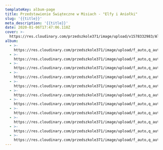 ```yaml
---
templateKey: album-page
title: Przedstawienie Świąteczne w Misiach - "Elfy i Aniołki"
slug: '{{title}}'
meta_description: '{{title}}'
date: 2020-01-06T17:47:06.118Z
cover: >-
  https://res.cloudinary.com/przedszkole371/image/upload/v1578332983/Albumy%20zdj%C4%99%C4%87/2019/%C5%9Awieta%20misie/vmlvva7re2nd8wymntz4.jpg
album:
  - >-
    https://res.cloudinary.com/przedszkole371/image/upload/f_auto,q_auto/c_fill,w_1200/v1578333003/Albumy%20zdj%C4%99%C4%87/2019/%C5%9Awieta%20misie/f5wegansfsaflnqdolz2.jpg
  - >-
    https://res.cloudinary.com/przedszkole371/image/upload/f_auto,q_auto/c_fill,w_1200/v1578333002/Albumy%20zdj%C4%99%C4%87/2019/%C5%9Awieta%20misie/dkkgflozgh2pgbbgsicr.jpg
  - >-
    https://res.cloudinary.com/przedszkole371/image/upload/f_auto,q_auto/c_fill,w_1200/v1578332999/Albumy%20zdj%C4%99%C4%87/2019/%C5%9Awieta%20misie/acfwchftws9jnyygbjnf.jpg
  - >-
    https://res.cloudinary.com/przedszkole371/image/upload/f_auto,q_auto/c_fill,w_1200/v1578332995/Albumy%20zdj%C4%99%C4%87/2019/%C5%9Awieta%20misie/liqz9sawbknixv8jy7mr.jpg
  - >-
    https://res.cloudinary.com/przedszkole371/image/upload/f_auto,q_auto/c_fill,w_1200/v1578332993/Albumy%20zdj%C4%99%C4%87/2019/%C5%9Awieta%20misie/uhqxgxi1cwbmgz4kg34r.jpg
  - >-
    https://res.cloudinary.com/przedszkole371/image/upload/f_auto,q_auto/c_fill,w_1200/v1578332983/Albumy%20zdj%C4%99%C4%87/2019/%C5%9Awieta%20misie/vmlvva7re2nd8wymntz4.jpg
  - >-
    https://res.cloudinary.com/przedszkole371/image/upload/f_auto,q_auto/c_fill,w_1200/v1578332983/Albumy%20zdj%C4%99%C4%87/2019/%C5%9Awieta%20misie/zrclubrzy6s0dk0scejo.jpg
  - >-
    https://res.cloudinary.com/przedszkole371/image/upload/f_auto,q_auto/c_fill,w_1200/v1578332978/Albumy%20zdj%C4%99%C4%87/2019/%C5%9Awieta%20misie/so8drkdzbrhvobxfdkwr.jpg
  - >-
    https://res.cloudinary.com/przedszkole371/image/upload/f_auto,q_auto/c_fill,w_1200/v1578332972/Albumy%20zdj%C4%99%C4%87/2019/%C5%9Awieta%20misie/jmajptu9mwwgwnuict0f.jpg
  - >-
    https://res.cloudinary.com/przedszkole371/image/upload/f_auto,q_auto/c_fill,w_1200/v1578332968/Albumy%20zdj%C4%99%C4%87/2019/%C5%9Awieta%20misie/trftxbhfxo8ynqf9knzh.jpg
  - >-
    https://res.cloudinary.com/przedszkole371/image/upload/f_auto,q_auto/c_fill,w_1200/v1578332959/Albumy%20zdj%C4%99%C4%87/2019/%C5%9Awieta%20misie/hi5vzsq5niomcqnbghuy.jpg
---
```


